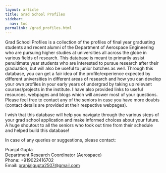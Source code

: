 ```yaml
---
layout: article
title: Grad School Profiles
sidebar:
  nav: toc
permalink: /grad_profiles.html
---
```


Grad School Profiles is a collection of the profiles of final year graduating students and recent alumni of the Department of Aerospace Engineering who are pursuing higher studies at universities all across the globe in various fields of research. This database is meant to primarily assist penultimate year students who are interested to pursue research after their graduation, but will also be  useful to junior batches as well. Through this database, you can get a fair idea of the profile/experience expected by different universities in different areas of research and how you can develop your own profiles in your early years of undergrad by taking up relevant courses/projects in the institute. I have also provided links to useful resources, webpages and blogs which will answer most of your questions. Please feel free to contact any of the seniors in case you have more doubts (contact details are provided at their respective webpages).

I wish that this database will help you navigate through the various steps of your grad school application and make informed choices about your future. A huge shoutout to all the seniors who took out time from their schedule and helped build this database!

In case of any queries or suggestions, please contact:<br>

Pranjal Gupta<br>
Department Research Coordinator (Aerospace)<br>
Phone: +919022416702<br>
Email: [pranjalgupta2507@gmail.com](mailto:pranjalgupta2507@gmail.com)<br>

